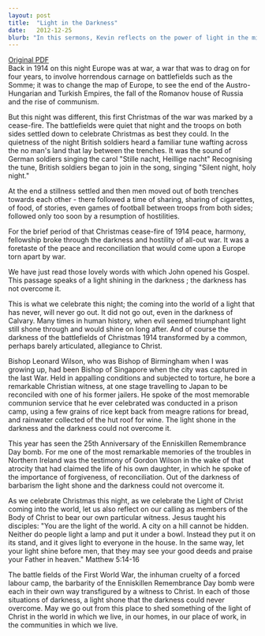 ```yaml
---
layout: post
title:  "Light in the Darkness"
date:   2012-12-25
blurb: "In this sermons, Kevin reflects on the power of light in the midst of darkness, drawing from historical events such as the Christmas cease-fire of 1914 during World War I, the testimony of Bishop Leonard Wilson during his imprisonment in Singapore, and the Enniskillen Remembrance Day bomb. He emphasizes the enduring light of Christ and the call for Christians to shine this light in their own lives."
---
```

[Original PDF](/assets/pdf/christmas2012.pdf)    
Back in 1914 on this night Europe was at war, a war that was to drag on for four years, to involve horrendous carnage on battlefields such as the Somme; it was to change the map of Europe, to see the end of the Austro-Hungarian and Turkish Empires, the fall of the Romanov house of Russia and the rise of communism.

But this night was different, this first Christmas of the war was marked by a cease-fire. The battlefields were quiet that night and the troops on both sides settled down to celebrate Christmas as best they could. In the quietness of the night British soldiers heard a familiar tune wafting across the no man's land that lay between the trenches. It was the sound of German soldiers singing the carol "Stille nacht, Heillige nacht" Recognising the tune, British soldiers began to join in the song, singing "Silent night, holy night."

At the end a stillness settled and then men moved out of both trenches towards each other - there followed a time of sharing, sharing of cigarettes, of food, of stories, even games of football between troops from both sides; followed only too soon by a resumption of hostilities.

For the brief period of that Christmas cease-fire of 1914 peace, harmony, fellowship broke through the darkness and hostility of all-out war. It was a foretaste of the peace and reconciliation that would come upon a Europe torn apart by war.

We have just read those lovely words with which John opened his Gospel. This passage speaks of a light shining in the darkness ; the darkness has not overcome it.

This is what we celebrate this night; the coming into the world of a light that has never, will never go out. It did not go out, even in the darkness of Calvary. Many times in human history, when evil seemed triumphant light still shone through and would shine on long after. And of course the darkness of the battlefields of Christmas 1914 transformed by a common, perhaps barely articulated, allegiance to Christ.

Bishop Leonard Wilson, who was Bishop of Birmingham when I was growing up, had been Bishop of Singapore when the city was captured in the last War. Held in appalling conditions and subjected to torture, he bore a remarkable Christian witness, at one stage travelling to Japan to be reconciled with one of his former jailers. He spoke of the most memorable communion service that he ever celebrated was conducted in a prison camp, using a few grains of rice kept back from meagre rations for bread, and rainwater collected of the hut roof for wine. The light shone in the darkness and the darkness could not overcome it.

This year has seen the 25th Anniversary of the Enniskillen Remembrance Day bomb. For me one of the most remarkable memories of the troubles in Northern Ireland was the testimony of Gordon Wilson in the wake of that atrocity that had claimed the life of his own daughter, in which he spoke of the importance of forgiveness, of reconciliation. Out of the darkness of barbarism the light shone and the darkness could not overcome it.

As we celebrate Christmas this night, as we celebrate the Light of Christ coming into the world, let us also reflect on our calling as members of the Body of Christ to bear our own particular witness. Jesus taught his disciples: "You are the light of the world. A city on a hill cannot be hidden. Neither do people light a lamp and put it under a bowl. Instead they put it on its stand, and it gives light to everyone in the house. In the same way, let your light shine before men, that they may see your good deeds and praise your Father in heaven." Matthew 5:14-16

The battle fields of the First World War, the inhuman cruelty of a forced labour camp, the barbarity of the Enniskillen Remembrance Day bomb were each in their own way transfigured by a witness to Christ. In each of those situations of darkness, a light shone that the darkness could never overcome. May we go out from this place to shed something of the light of Christ in the world in which we live, in our homes, in our place of work, in the communities in which we live.
